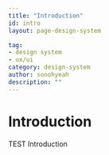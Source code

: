 ```yaml
---
title: "Introduction"
id: intro
layout: page-design-system

tag:
- design system
- ux/ui
category: design-system
author: sonohyeah
description: ""
---
```



<h1> Introduction </h1>
TEST Introduction <br>
